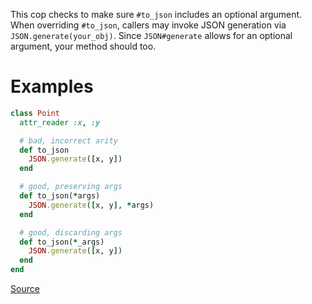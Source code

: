
This cop checks to make sure `#to_json` includes an optional argument.
When overriding `#to_json`, callers may invoke JSON
generation via `JSON.generate(your_obj)`.  Since `JSON#generate` allows
for an optional argument, your method should too.

# Examples

```ruby
class Point
  attr_reader :x, :y

  # bad, incorrect arity
  def to_json
    JSON.generate([x, y])
  end

  # good, preserving args
  def to_json(*args)
    JSON.generate([x, y], *args)
  end

  # good, discarding args
  def to_json(*_args)
    JSON.generate([x, y])
  end
end
```

[Source](http://www.rubydoc.info/gems/rubocop/RuboCop/Cop/Lint/ToJSON)